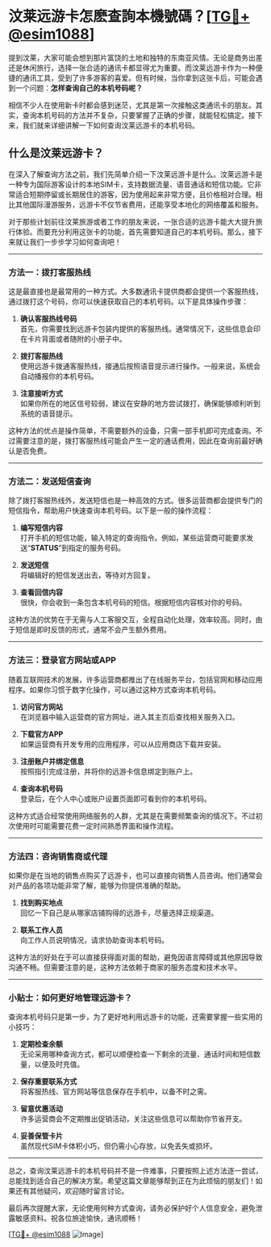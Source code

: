 # 汶莱远游卡怎麽查詢本機號碼？[[TG💪+ @esim1088](https://t.me/s/esim1088)]

提到汶莱，大家可能会想到那片富饶的土地和独特的东南亚风情。无论是商务出差还是休闲旅行，选择一张合适的通讯卡都显得尤为重要。而汶莱远游卡作为一种便捷的通讯工具，受到了许多游客的喜爱。但有时候，当你拿到这张卡后，可能会遇到一个问题：**怎样查询自己的本机号码呢？**

相信不少人在使用新卡时都会感到迷茫，尤其是第一次接触这类通讯卡的朋友。其实，查询本机号码的方法并不复杂，只要掌握了正确的步骤，就能轻松搞定。接下来，我们就来详细讲解一下如何查询汶莱远游卡的本机号码。

## 什么是汶莱远游卡？

在深入了解查询方法之前，我们先简单介绍一下汶莱远游卡是什么。汶莱远游卡是一种专为国际游客设计的本地SIM卡，支持数据流量、语音通话和短信功能。它非常适合短期停留或长期居住的游客，因为使用起来非常方便，且价格相对合理。相比其他国际漫游服务，远游卡不仅节省费用，还能享受本地化的网络覆盖和服务。

对于那些计划前往汶莱旅游或者工作的朋友来说，一张合适的远游卡能大大提升旅行体验。而要充分利用这张卡的功能，首先需要知道自己的本机号码。那么，接下来就让我们一步步学习如何查询吧！

---

### 方法一：拨打客服热线

这是最直接也是最常用的一种方式。大多数通讯卡提供商都会提供一个客服热线，通过拨打这个号码，你可以快速获取自己的本机号码。以下是具体操作步骤：

1. **确认客服热线号码**  
   首先，你需要找到远游卡包装内提供的客服热线。通常情况下，这些信息会印在卡片背面或者随附的小册子中。

2. **拨打客服热线**  
   使用远游卡拨通客服热线，接通后按照语音提示进行操作。一般来说，系统会自动播报你的本机号码。

3. **注意接听方式**  
   如果你所在的地区信号较弱，建议在安静的地方尝试拨打，确保能够顺利听到系统的语音提示。

这种方法的优点是操作简单，不需要额外的设备，只需一部手机即可完成查询。不过需要注意的是，拨打客服热线可能会产生一定的通话费用，因此在查询前最好确认是否免费。

---

### 方法二：发送短信查询

除了拨打客服热线外，发送短信也是一种高效的方式。很多运营商都会提供专门的短信指令，帮助用户快速查询本机号码。以下是一般的操作流程：

1. **编写短信内容**  
   打开手机的短信功能，输入特定的查询指令。例如，某些运营商可能要求发送“**STATUS**”到指定的服务号码。

2. **发送短信**  
   将编辑好的短信发送出去，等待对方回复。

3. **查看回信内容**  
   很快，你会收到一条包含本机号码的短信。根据短信内容核对你的号码。

这种方法的优势在于无需与人工客服交互，全程自动化处理，效率较高。同时，由于短信是即时反馈的形式，通常不会产生额外费用。

---

### 方法三：登录官方网站或APP

随着互联网技术的发展，许多运营商都推出了在线服务平台，包括官网和移动应用程序。如果你习惯于数字化操作，可以通过这种方式查询本机号码。

1. **访问官方网站**  
   在浏览器中输入运营商的官方网址，进入其主页后查找相关服务入口。

2. **下载官方APP**  
   如果运营商有开发专用的应用程序，可以从应用商店下载并安装。

3. **注册账户并绑定信息**  
   按照指引完成注册，并将你的远游卡信息绑定到账户上。

4. **查询本机号码**  
   登录后，在个人中心或账户设置页面即可看到你的本机号码。

这种方式适合经常使用网络服务的人群，尤其是在需要频繁查询的情况下。不过初次使用时可能需要花费一定时间熟悉界面和操作流程。

---

### 方法四：咨询销售商或代理

如果你是在当地的销售点购买了远游卡，也可以直接向销售人员咨询。他们通常会对产品的各项功能非常了解，能够为你提供准确的帮助。

1. **找到购买地点**  
   回忆一下自己是从哪家店铺购得的远游卡，尽量选择正规渠道。

2. **联系工作人员**  
   向工作人员说明情况，请求协助查询本机号码。

这种方法的好处在于可以直接获得面对面的帮助，避免因语言障碍或其他原因导致沟通不畅。但需要注意的是，这种方法依赖于商家的服务态度和技术水平。

---

### 小贴士：如何更好地管理远游卡？

查询本机号码只是第一步，为了更好地利用远游卡的功能，还需要掌握一些实用的小技巧：

1. **定期检查余额**  
   无论采用哪种查询方式，都可以顺便检查一下剩余的流量、通话时间和短信数量，以便及时充值。

2. **保存重要联系方式**  
   将客服热线、官方网站等信息保存在手机中，以备不时之需。

3. **留意优惠活动**  
   许多运营商会不定期推出促销活动，关注这些信息可以帮助你节省开支。

4. **妥善保管卡片**  
   虽然现代SIM卡体积小巧，但仍需小心存放，以免丢失或损坏。

---

总之，查询汶莱远游卡的本机号码并不是一件难事，只要按照上述方法逐一尝试，总能找到适合自己的解决方案。希望这篇文章能够帮到正在为此烦恼的朋友们！如果还有其他疑问，欢迎随时留言讨论。

最后再次提醒大家，无论使用何种方式查询，请务必保护好个人信息安全，避免泄露敏感资料。祝各位旅途愉快，通讯顺畅！

[[TG💪+ @esim1088](https://t.me/s/esim1088) ![Image](https://i.postimg.cc/4NQfJmqS/Snipaste-2025-05-13-00-14-12.png)]